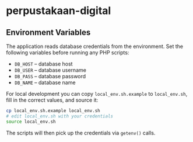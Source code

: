 # perpustakaan-digital

## Environment Variables

The application reads database credentials from the environment. Set the
following variables before running any PHP scripts:

- `DB_HOST` – database host
- `DB_USER` – database username
- `DB_PASS` – database password
- `DB_NAME` – database name

For local development you can copy `local_env.sh.example` to `local_env.sh`,
fill in the correct values, and source it:

```sh
cp local_env.sh.example local_env.sh
# edit local_env.sh with your credentials
source local_env.sh
```

The scripts will then pick up the credentials via `getenv()` calls.
